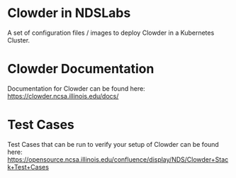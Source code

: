 # Clowder in NDSLabs
A set of configuration files / images to deploy Clowder in a Kubernetes Cluster.

# Clowder Documentation
Documentation for Clowder can be found here: https://clowder.ncsa.illinois.edu/docs/

# Test Cases
Test Cases that can be run to verify your setup of Clowder can be found here: https://opensource.ncsa.illinois.edu/confluence/display/NDS/Clowder+Stack+Test+Cases

